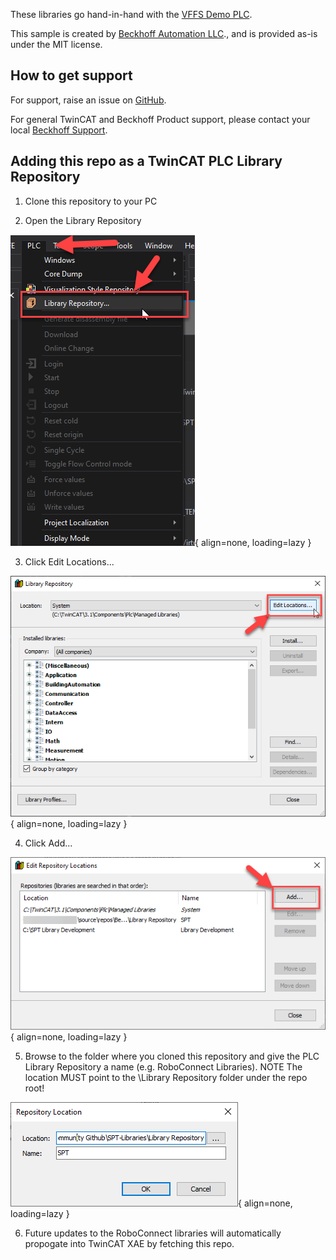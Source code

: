 These libraries go hand-in-hand with the [VFFS Demo PLC](https://github.com/Beckhoff-USA-Community/PackML_PLC_Example).

This sample is created by [Beckhoff Automation LLC](https://www.beckhoff.com/en-us/)., and is provided as-is under the MIT license.

## How to get support
For support, raise an issue on [GitHub](#).

For general TwinCAT and Beckhoff Product support, please contact your local [Beckhoff Support](https://www.beckhoff.com/support/).

## Adding this repo as a TwinCAT PLC Library Repository

1. Clone this repository to your PC

2. Open the Library Repository

![Image title](images/setup/1_add_library.png){ align=none, loading=lazy }

3. Click Edit Locations...

![Image title](images/setup/2_edit_locations.png){ align=none, loading=lazy }

4. Click Add...

![Image title](images/setup/3_add.png){ align=none, loading=lazy }

5. Browse to the folder where you cloned this repository and give the PLC Library Repository a name (e.g. RoboConnect Libraries). NOTE The location MUST point to the \Library Repository folder under the repo root!

![Image title](images/setup/4_browse.png){ align=none, loading=lazy }

6. Future updates to the RoboConnect libraries will automatically propogate into TwinCAT XAE by fetching this repo.